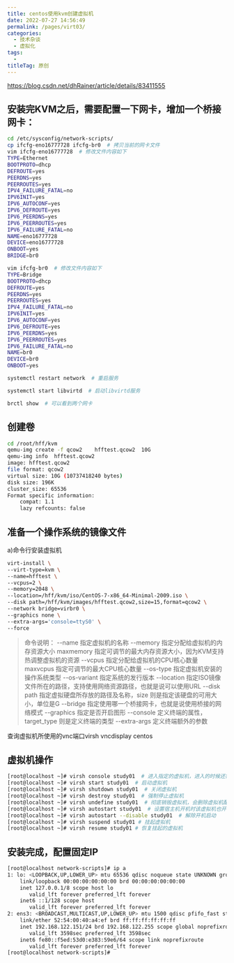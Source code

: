 ```yaml
---
title: centos使用kvm创建虚拟机
date: 2022-07-27 14:56:49
permalink: /pages/virt03/
categories:
  - 技术杂谈
  - 虚拟化
tags:
  - 
titleTag: 原创
---
```

https://blog.csdn.net/dhRainer/article/details/83411555

## 安装完KVM之后，需要配置一下网卡，增加一个桥接网卡：

```bash
cd /etc/sysconfig/network-scripts/
cp ifcfg-eno16777728 ifcfg-br0  # 拷贝当前的网卡文件
vim ifcfg-eno16777728  # 修改文件内容如下
TYPE=Ethernet
BOOTPROTO=dhcp
DEFROUTE=yes
PEERDNS=yes
PEERROUTES=yes
IPV4_FAILURE_FATAL=no
IPV6INIT=yes
IPV6_AUTOCONF=yes
IPV6_DEFROUTE=yes
IPV6_PEERDNS=yes
IPV6_PEERROUTES=yes
IPV6_FAILURE_FATAL=no
NAME=eno16777728
DEVICE=eno16777728
ONBOOT=yes
BRIDGE=br0

vim ifcfg-br0  # 修改文件内容如下
TYPE=Bridge
BOOTPROTO=dhcp
DEFROUTE=yes
PEERDNS=yes
PEERROUTES=yes
IPV4_FAILURE_FATAL=no
IPV6INIT=yes
IPV6_AUTOCONF=yes
IPV6_DEFROUTE=yes
IPV6_PEERDNS=yes
IPV6_PEERROUTES=yes
IPV6_FAILURE_FATAL=no
NAME=br0
DEVICE=br0
ONBOOT=yes

systemctl restart network  # 重启服务

systemctl start libvirtd  # 启动libvirtd服务

brctl show  # 可以看到两个网卡
```

## 创建卷
```bash
cd /root/hff/kvm
qemu-img create -f qcow2    hfftest.qcow2  10G
qemu-img info  hfftest.qcow2 
image: hfftest.qcow2
file format: qcow2
virtual size: 10G (10737418240 bytes)
disk size: 196K
cluster_size: 65536
Format specific information:
    compat: 1.1
    lazy refcounts: false
```

## 准备一个操作系统的镜像文件
a)命令行安装虚拟机
```bash
virt-install \
--virt-type=kvm \
--name=hfftest \
--vcpus=2 \
--memory=2048 \
--location=/hff/kvm/iso/CentOS-7-x86_64-Minimal-2009.iso \
--disk path=/hff/kvm/images/hfftest.qcow2,size=15,format=qcow2 \
--network bridge=virbr0 \
--graphics none \
--extra-args='console=ttyS0' \
--force
```
>命令说明：
--name 指定虚拟机的名称
--memory 指定分配给虚拟机的内存资源大小
maxmemory 指定可调节的最大内存资源大小，因为KVM支持热调整虚拟机的资源
--vcpus 指定分配给虚拟机的CPU核心数量
maxvcpus 指定可调节的最大CPU核心数量
--os-type 指定虚拟机安装的操作系统类型
--os-variant 指定系统的发行版本
--location 指定ISO镜像文件所在的路径，支持使用网络资源路径，也就是说可以使用URL
--disk path 指定虚拟硬盘所存放的路径及名称，size 则是指定该硬盘的可用大小，单位是G
--bridge 指定使用哪一个桥接网卡，也就是说使用桥接的网络模式
--graphics 指定是否开启图形
--console 定义终端的属性，target_type 则是定义终端的类型
--extra-args 定义终端额外的参数

查询虚拟机所使用的vnc端口virsh vncdisplay centos


## 虚拟机操作
```bash
[root@localhost ~]# virsh console study01  # 进入指定的虚拟机，进入的时候还需要按一下回车
[root@localhost ~]# virsh start study01  # 启动虚拟机
[root@localhost ~]# virsh shutdown study01  # 关闭虚拟机
[root@localhost ~]# virsh destroy study01  # 强制停止虚拟机
[root@localhost ~]# virsh undefine study01  # 彻底销毁虚拟机，会删除虚拟机配置文件，但不会删除虚拟磁盘
[root@localhost ~]# virsh autostart study01  # 设置宿主机开机时该虚拟机也开机
[root@localhost ~]# virsh autostart --disable study01  # 解除开机启动
[root@localhost ~]# virsh suspend study01 # 挂起虚拟机
[root@localhost ~]# virsh resume study01 # 恢复挂起的虚拟机
```

## 安装完成，配置固定IP
```bash
[root@localhost network-scripts]# ip a
1: lo: <LOOPBACK,UP,LOWER_UP> mtu 65536 qdisc noqueue state UNKNOWN group default qlen 1000
    link/loopback 00:00:00:00:00:00 brd 00:00:00:00:00:00
    inet 127.0.0.1/8 scope host lo
       valid_lft forever preferred_lft forever
    inet6 ::1/128 scope host
       valid_lft forever preferred_lft forever
2: ens3: <BROADCAST,MULTICAST,UP,LOWER_UP> mtu 1500 qdisc pfifo_fast state UP group default qlen 1000
    link/ether 52:54:00:40:a4:ef brd ff:ff:ff:ff:ff:ff
    inet 192.168.122.151/24 brd 192.168.122.255 scope global noprefixroute dynamic ens3
       valid_lft 3598sec preferred_lft 3598sec
    inet6 fe80::f5ed:53d0:e383:59e6/64 scope link noprefixroute
       valid_lft forever preferred_lft forever
[root@localhost network-scripts]#
```
